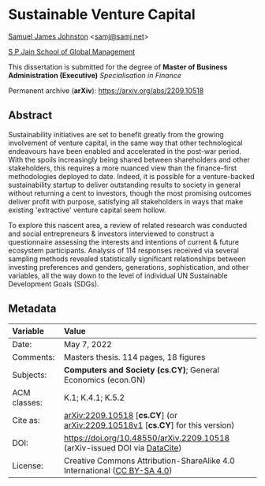 # Sustainable Venture Capital

[Samuel James Johnston](https://samjohnston.org) <[samj@samj.net](mailto:samj@samj.net)>

[S P Jain School of Global Management](https://spjain.org)

This dissertation is submitted for the degree of
**Master of Business Administration (Executive)**
*Specialisation in Finance*

Permanent archive (**arXiv**): https://arxiv.org/abs/2209.10518

## Abstract
Sustainability initiatives are set to benefit greatly from the growing involvement of venture capital, in the same way that other technological endeavours have been enabled and accelerated in the post-war period. With the spoils increasingly being shared between shareholders and other stakeholders, this requires a more nuanced view than the finance-first methodologies deployed to date. Indeed, it is possible for a venture-backed sustainability startup to deliver outstanding results to society in general without returning a cent to investors, though the most promising outcomes deliver profit with purpose, satisfying all stakeholders in ways that make existing 'extractive' venture capital seem hollow.

To explore this nascent area, a review of related research was conducted and social entrepreneurs & investors interviewed to construct a questionnaire assessing the interests and intentions of current & future ecosystem participants. Analysis of 114 responses received via several sampling methods revealed statistically significant relationships between investing preferences and genders, generations, sophistication, and other variables, all the way down to the level of individual UN Sustainable Development Goals (SDGs).

## Metadata

| Variable | Value |
| :------- | :---- |
| Date: | May 7, 2022 |
| Comments: | Masters thesis. 114 pages, 18 figures |
| Subjects:	| **Computers and Society (cs.CY)**; General Economics (econ.GN) |
| ACM classes: | K.1; K.4.1; K.5.2 |
| Cite as: | [arXiv:2209.10518](https://arxiv.org/abs/2209.10518) [**cs.CY**] (or [arXiv:2209.10518v1](https://arxiv.org/abs/2209.10518v1) [**cs.CY**] for this version) |
| DOI: | https://doi.org/10.48550/arXiv.2209.10518 (arXiv-issued DOI via [DataCite](https://datacite.org)) |
| License: | Creative Commons Attribution-ShareAlike 4.0 International ([CC BY-SA 4.0](https://creativecommons.org/licenses/by-sa/4.0/)) |

